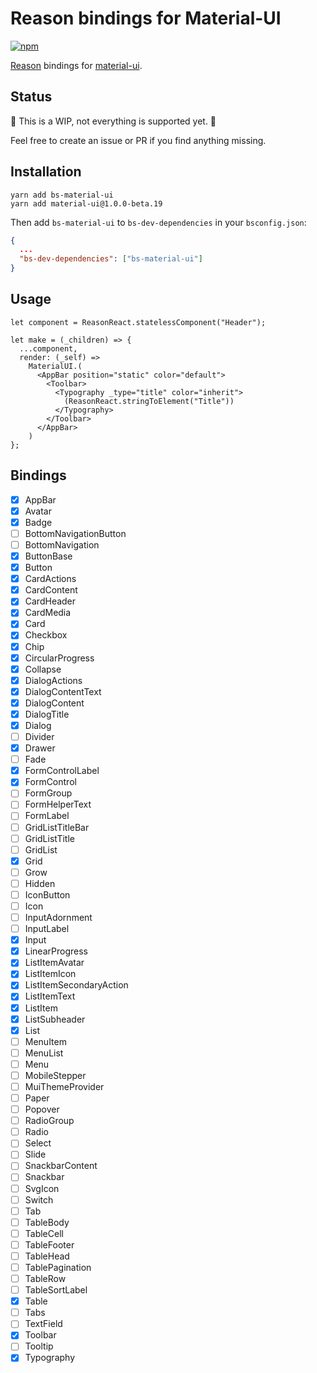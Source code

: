 # Reason bindings for Material-UI

[![npm](https://img.shields.io/npm/v/bs-material-ui.svg)](https://www.npmjs.com/package/bs-material-ui)  

[Reason](https://reasonml.github.io/) bindings for [material-ui](https://github.com/callemall/material-ui).

## Status

🚧 This is a WIP, not everything is supported yet. 🚧

Feel free to create an issue or PR if you find anything missing.

## Installation

```
yarn add bs-material-ui
yarn add material-ui@1.0.0-beta.19
```

Then add `bs-material-ui` to `bs-dev-dependencies` in your `bsconfig.json`:

```json
{
  ...
  "bs-dev-dependencies": ["bs-material-ui"]
}
```

## Usage

```reason
let component = ReasonReact.statelessComponent("Header");

let make = (_children) => {
  ...component,
  render: (_self) =>
    MaterialUI.(
      <AppBar position="static" color="default">
        <Toolbar>
          <Typography _type="title" color="inherit">
            (ReasonReact.stringToElement("Title"))
          </Typography>
        </Toolbar>
      </AppBar>
    )
};
```

## Bindings

- [x] AppBar
- [x] Avatar
- [x] Badge
- [ ] BottomNavigationButton
- [ ] BottomNavigation
- [x] ButtonBase
- [x] Button
- [x] CardActions
- [x] CardContent
- [x] CardHeader
- [x] CardMedia
- [x] Card
- [x] Checkbox
- [x] Chip
- [x] CircularProgress
- [x] Collapse
- [x] DialogActions
- [x] DialogContentText
- [x] DialogContent
- [x] DialogTitle
- [x] Dialog
- [ ] Divider
- [x] Drawer
- [ ] Fade
- [x] FormControlLabel
- [x] FormControl
- [ ] FormGroup
- [ ] FormHelperText
- [ ] FormLabel
- [ ] GridListTitleBar
- [ ] GridListTitle
- [ ] GridList
- [x] Grid
- [ ] Grow
- [ ] Hidden
- [ ] IconButton
- [ ] Icon
- [ ] InputAdornment
- [ ] InputLabel
- [x] Input
- [x] LinearProgress
- [x] ListItemAvatar
- [x] ListItemIcon
- [x] ListItemSecondaryAction
- [x] ListItemText
- [x] ListItem
- [x] ListSubheader
- [x] List
- [ ] MenuItem
- [ ] MenuList
- [ ] Menu
- [ ] MobileStepper
- [ ] MuiThemeProvider
- [ ] Paper
- [ ] Popover
- [ ] RadioGroup
- [ ] Radio
- [ ] Select
- [ ] Slide
- [ ] SnackbarContent
- [ ] Snackbar
- [ ] SvgIcon
- [ ] Switch
- [ ] Tab
- [ ] TableBody
- [ ] TableCell
- [ ] TableFooter
- [ ] TableHead
- [ ] TablePagination
- [ ] TableRow
- [ ] TableSortLabel
- [X] Table
- [ ] Tabs
- [ ] TextField
- [X] Toolbar
- [ ] Tooltip
- [X] Typography
